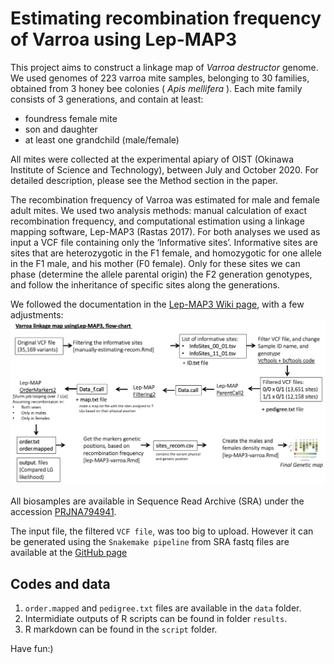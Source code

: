 # Estimating recombination frequency of Varroa using Lep-MAP3

This project aims to construct a linkage map of <i>Varroa destructor</i> genome.
We used genomes of 223 varroa mite samples, belonging to 30 families, obtained from 3 honey bee colonies (<i> Apis mellifera</i> ).
Each mite family consists of 3 generations, and contain at least:
- foundress female mite
- son and daughter
- at least one grandchild (male/female)


All mites were collected at the experimental apiary of OIST (Okinawa Institute of Science and Technology), between July and October 2020. For detailed description, please see the Method section in the paper.  

The recombination frequency of Varroa was estimated for male and female adult mites. We used two analysis methods: manual calculation of exact recombination frequency, and computational estimation using a linkage mapping software, Lep-MAP3 (Rastas 2017). For both analyses we used as input a VCF file containing only the ‘Informative sites’. Informative sites are sites that are heterozygotic in the F1 female, and homozygotic for one allele in the F1 male, and his mother (F0 female). Only for these sites we can phase (determine the allele parental origin) the F2 generation genotypes, and follow the inheritance of specific sites along the generations.  

We followed the documentation in the [Lep-MAP3 Wiki page](https://sourceforge.net/p/lep-map3/wiki/LM3%20Home/), with a few adjustments: ![](lep-map-flowchart.png)


All biosamples are available in Sequence Read Archive (SRA) under the accession [PRJNA794941](https://www.ncbi.nlm.nih.gov/bioproject/PRJNA794941/). 

The input file, the filtered `VCF file`, was too big to upload. However it can be generated using the
`Snakemake pipeline` from SRA fastq files are available at 
the [GitHub page](https://github.com/nurit-eliash/varroa-linkage-map)
## Codes and data
1. `order.mapped` and `pedigree.txt` files are available in the `data` folder.
2. Intermidiate outputs of R scripts can be found in folder `results`.  
3. R markdown can be found in the `script` folder.

Have fun:)